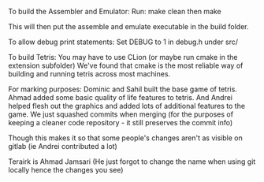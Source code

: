 To build the Assembler and Emulator:
Run:
make clean then make

This will then put the assemble and emulate executable in the build folder.

To allow debug print statements:
Set DEBUG to 1 in debug.h under src/

To build Tetris: 
You may have to use CLion (or maybe run cmake in the extension subfolder)
We've found that cmake is the most reliable way of building and running tetris 
across most machines.

For marking purposes:
Dominic and Sahil built the base game of tetris. Ahmad added some basic quality of life features to tetris. 
And Andrei helped flesh out the graphics and added lots of additional features to the game.
We just squashed commits when merging (for the purposes of keeping a cleaner code repository - it still preserves the commit info)

Though this makes it so that some people's changes aren't as visible on gitlab (ie Andrei contributed a lot)

Terairk is Ahmad Jamsari (He just forgot to change the name when using git locally hence the changes you see)